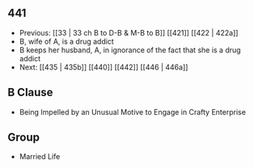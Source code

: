 ## 441
- Previous: [[33 | 33 ch B to D-B &amp; M-B to B]] [[421]] [[422 | 422a]] 
- B, wife of A, is a drug addict
- B keeps her husband, A, in ignorance of the fact that she is a drug addict
- Next: [[435 | 435b]] [[440]] [[442]] [[446 | 446a]] 

## B Clause
- Being Impelled by an Unusual Motive to Engage in Crafty Enterprise

## Group
- Married Life

